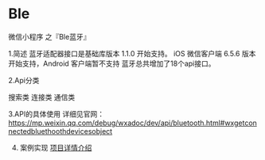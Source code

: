 # Ble
微信小程序 之『Ble蓝牙』

1.简述
蓝牙适配器接口是基础库版本 1.1.0 开始支持。
iOS 微信客户端 6.5.6 版本开始支持，Android 客户端暂不支持
蓝牙总共增加了18个api接口。

2.Api分类

搜索类
连接类
通信类

3.API的具体使用
详细见官网：
https://mp.weixin.qq.com/debug/wxadoc/dev/api/bluetooth.html#wxgetconnectedbluethoothdevicesobject

4. 案例实现
[项目详情介绍](http://www.jianshu.com/p/86c103cfd3a0)
